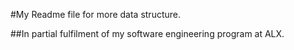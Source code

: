 #My Readme file for more data structure.

##In partial fulfilment of my software engineering program at ALX.
